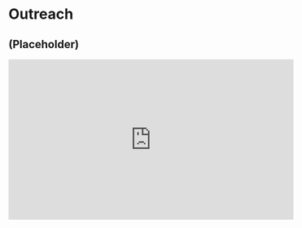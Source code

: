 # Outreach

## (Placeholder)

<iframe width="560" height="315" src="https://www.youtube.com/embed/VAkA5zAosC4?si=DPHkOgtEAyf7KDF_" title="YouTube video player" frameborder="0" allow="accelerometer; autoplay; clipboard-write; encrypted-media; gyroscope; picture-in-picture; web-share" referrerpolicy="strict-origin-when-cross-origin" allowfullscreen></iframe>
